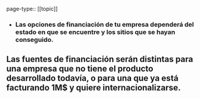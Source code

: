 page-type:: [[topic]]
- ### Las opciones de financiación de tu empresa dependerá del estado en que se encuentre y los sitios que se hayan conseguido.

Las fuentes de financiación serán distintas para una empresa que no tiene el producto desarrollado todavía, o para una que ya está facturando 1M$ y quiere internacionalizarse.
  - 


